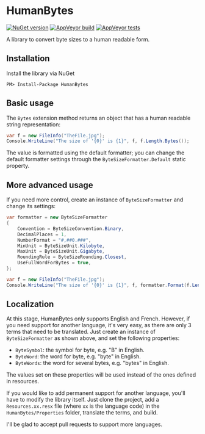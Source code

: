 # HumanBytes

[![NuGet version](https://img.shields.io/nuget/v/HumanBytes.svg?logo=nuget)](https://www.nuget.org/packages/HumanBytes)
[![AppVeyor build](https://img.shields.io/appveyor/ci/thomaslevesque/humanbytes.svg?logo=appveyor)](https://ci.appveyor.com/project/thomaslevesque/humanbytes)
[![AppVeyor tests](https://img.shields.io/appveyor/tests/thomaslevesque/humanbytes.svg?logo=appveyor)](https://ci.appveyor.com/project/thomaslevesque/humanbytes/build/tests)

A library to convert byte sizes to a human readable form.

## Installation

Install the library via NuGet

```
PM> Install-Package HumanBytes
```

## Basic usage

The `Bytes` extension method returns an object that has a human readable string representation:

```csharp
var f = new FileInfo("TheFile.jpg");
Console.WriteLine("The size of '{0}' is {1}", f, f.Length.Bytes());
```

The value is formatted using the default formatter; you can change the default formatter settings through the `ByteSizeFormatter.Default` static property.

## More advanced usage

If you need more control, create an instance of `ByteSizeFormatter` and change its settings:

```csharp
var formatter = new ByteSizeFormatter
{
    Convention = ByteSizeConvention.Binary,
    DecimalPlaces = 1,
    NumberFormat = "#,##0.###",
    MinUnit = ByteSizeUnit.Kilobyte,
    MaxUnit = ByteSizeUnit.Gigabyte,
    RoundingRule = ByteSizeRounding.Closest,
    UseFullWordForBytes = true,
};

var f = new FileInfo("TheFile.jpg");
Console.WriteLine("The size of '{0}' is {1}", f, formatter.Format(f.Length));
```

## Localization

At this stage, HumanBytes only supports English and French. However, if you need support for another language, it's very easy, as there are only 3 terms that need to be translated. Just create an instance of `ByteSizeFormatter` as shown above, and set the following properties:

- `ByteSymbol`: the symbol for byte, e.g. "B" in English.
- `ByteWord`: the word for byte, e.g. "byte" in English.
- `ByteWords`: the word for several bytes, e.g. "bytes" in English.

The values set on these properties will be used instead of the ones defined in resources.

If you would like to add permanent support for another language, you'll have to modify the library itself. Just clone the project, add a `Resources.xx.resx` file (where `xx` is the language code) in the `HumanBytes/Properties` folder, translate the terms, and build.

I'll be glad to accept pull requests to support more languages.
